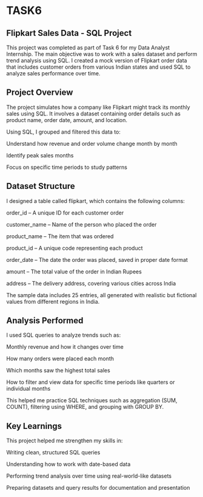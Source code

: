# TASK6
## Flipkart Sales Data - SQL Project
This project was completed as part of Task 6 for my Data Analyst Internship. The main objective was to work with a sales dataset and perform trend analysis using SQL. I created a mock version of Flipkart order data that includes customer orders from various Indian states and used SQL to analyze sales performance over time.

## Project Overview
The project simulates how a company like Flipkart might track its monthly sales using SQL. It involves a dataset containing order details such as product name, order date, amount, and location.

Using SQL, I grouped and filtered this data to:

Understand how revenue and order volume change month by month

Identify peak sales months

Focus on specific time periods to study patterns

## Dataset Structure
I designed a table called flipkart, which contains the following columns:

order_id – A unique ID for each customer order

customer_name – Name of the person who placed the order

product_name – The item that was ordered

product_id – A unique code representing each product

order_date – The date the order was placed, saved in proper date format

amount – The total value of the order in Indian Rupees

address – The delivery address, covering various cities across India

The sample data includes 25 entries, all generated with realistic but fictional values from different regions in India.

## Analysis Performed
I used SQL queries to analyze trends such as:

Monthly revenue and how it changes over time

How many orders were placed each month

Which months saw the highest total sales

How to filter and view data for specific time periods like quarters or individual months

This helped me practice SQL techniques such as aggregation (SUM, COUNT), filtering using WHERE, and grouping with GROUP BY.

## Key Learnings
This project helped me strengthen my skills in:

Writing clean, structured SQL queries

Understanding how to work with date-based data

Performing trend analysis over time using real-world-like datasets

Preparing datasets and query results for documentation and presentation

